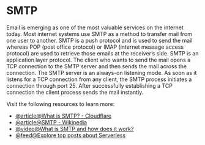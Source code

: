 # SMTP

Email is emerging as one of the most valuable services on the internet today. Most internet systems use SMTP as a method to transfer mail from one user to another. SMTP is a push protocol and is used to send the mail whereas POP (post office protocol) or IMAP (internet message access protocol) are used to retrieve those emails at the receiver’s side. SMTP is an application layer protocol. The client who wants to send the mail opens a TCP connection to the SMTP server and then sends the mail across the connection. The SMTP server is an always-on listening mode. As soon as it listens for a TCP connection from any client, the SMTP process initiates a connection through port 25. After successfully establishing a TCP connection the client process sends the mail instantly.

Visit the following resources to learn more:

- [@article@What is SMTP? - Cloudflare](https://www.cloudflare.com/learning/email-security/what-is-smtp)
- [@article@SMTP - Wikipedia](https://en.wikipedia.org/wiki/Simple_Mail_Transfer_Protocol)
- [@video@What is SMTP and how does it work?](https://www.youtube.com/watch?v=iUhDT3ZtWS0)
- [@feed@Explore top posts about Serverless](https://app.daily.dev/tags/serverless?ref=roadmapsh)
